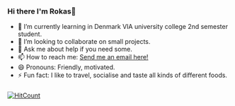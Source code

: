 ### Hi there I'm Rokas👋

<!--
**ErrorByProject/ErrorByProject** is a ✨ _special_ ✨ repository because its `README.md` (this file) appears on your GitHub profile.
Here are some ideas to get you started:
-->
- 🌱 I’m currently learning in Denmark VIA university college 2nd semester student.
- 👯 I’m looking to collaborate on small projects.
- 💬 Ask me about help if you need some.
- 📫 How to reach me: <a href="mailto:ifamous.rp@gmail.com">Send me an email here!</a> 
- 😄 Pronouns: Friendly, motivated.
- ⚡ Fun fact: I like to travel, socialise and taste all kinds of different foods.


###
[![HitCount](http://hits.dwyl.com/ErrorByProject/ErrorByProject.svg)](http://hits.dwyl.com/ErrorByProject/ErrorByProject)

